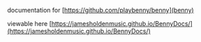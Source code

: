 documentation for [https://github.com/playbenny/benny](benny)

viewable here [https://jamesholdenmusic.github.io/BennyDocs/](https://jamesholdenmusic.github.io/BennyDocs/)
